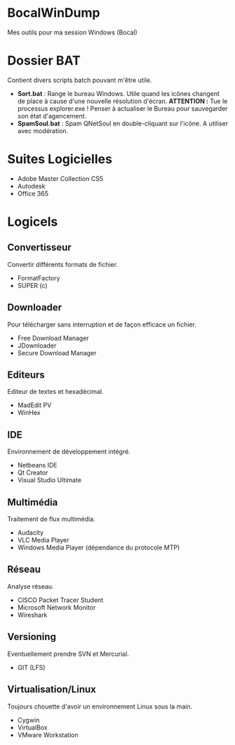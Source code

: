 # BocalWinDump
Mes outils pour ma session Windows (Bocal)

Dossier BAT
===========
Contient divers scripts batch pouvant m'être utile.
 * **Sort.bat** : Range le bureau Windows. Utile quand les icônes changent de place à cause d'une nouvelle résolution d'écran. **ATTENTION :** Tue le processus explorer.exe ! Penser à actualiser le Bureau pour sauvegarder son état d'agencement.
 * **SpamSoul.bat** : Spam QNetSoul en double-cliquant sur l'icône. A utiliser avec modération.

Suites Logicielles
==================
 * Adobe Master Collection CS5
 * Autodesk
 * Office 365

Logicels
========

Convertisseur
-------------
Convertir différents formats de fichier.
 * FormatFactory
 * SUPER (c)

Downloader
----------
Pour télécharger sans interruption et de façon efficace un fichier.
 * Free Download Manager
 * JDownloader
 * Secure Download Manager

Editeurs
--------
Editeur de textes et hexadécimal.
 * MadEdit PV
 * WinHex

IDE
---
Environnement de développement intégré.
 * Netbeans IDE
 * Qt Creator
 * Visual Studio Ultimate

Multimédia
----------
Traitement de flux multimédia.
 * Audacity
 * VLC Media Player
 * Windows Media Player (dépendance du protocole MTP)

Réseau
------
Analyse réseau.
 * CISCO Packet Tracer Student
 * Microsoft Network Monitor
 * Wireshark

Versioning
----------
Eventuellement prendre SVN et Mercurial.
 * GIT (LFS)

Virtualisation/Linux
--------------------
Toujours chouette d'avoir un environnement Linux sous la main.
 * Cygwin
 * VirtualBox
 * VMware Workstation
